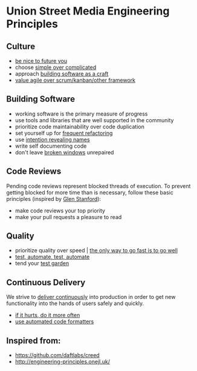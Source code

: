 # Union Street Media Engineering Principles

## Culture

- [be nice to future you](docs/be-nice-to-future-you.md)
- choose [simple over complicated](docs/simple-over-complicated.md)
- approach [building software as a craft](http://manifesto.softwarecraftsmanship.org/)
- [value agile over scrum/kanban/other framework](docs/agile.md)

## Building Software

- working software is the primary measure of progress
- use tools and libraries that are well supported in the community
- prioritize code maintainability over code duplication
- set yourself up for [frequent refactoring](https://martinfowler.com/bliki/OpportunisticRefactoring.html)
- use [intention revealing names](docs/descriptive-names.md)
- write self documenting code
- don't leave [broken windows](https://blog.codinghorror.com/the-broken-window-theory/) unrepaired

## Code Reviews
Pending code reviews represent blocked threads of execution. To prevent getting blocked for more
time than is necessary, follow these basic principles (inspired by
[Glen Stanford](https://medium.com/@9len/on-code-review-16ea85f7c585)):

- make code reviews your top priority
- make your pull requests a pleasure to read

## Quality

- prioritize quality over speed | [the only way to go fast is to go well](http://butunclebob.com/ArticleS.UncleBob.VehementMediocrity)
- [test, automate, test, automate](docs/automate-tests.md)
- tend your [test garden](docs/automate-tests.md#tend-your-test-garden)

## Continuous Delivery

We strive to [deliver continuously](https://continuousdelivery.com/) into production in order to get new functionality into the hands of users safely and quickly.

- [if it hurts, do it more often](https://medium.com/continuousdelivery/if-it-hurts-do-it-more-often-f5a00cc12ffa)
- [use automated code formatters](docs/format-code-automatically.md)

## Inspired from:

- https://github.com/daftlabs/creed
- http://engineering-principles.onejl.uk/
